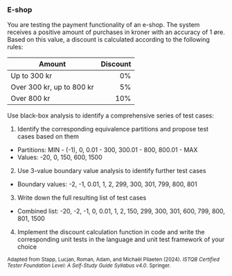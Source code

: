 ### E-shop
You are testing the payment functionality of an e-shop. The system receives a positive amount of purchases in kroner with an accuracy of 1 øre. Based on this value, a discount is calculated according to the following rules:

|Amount|Discount|
|-|-:|
|Up to 300 kr|0%|
|Over 300 kr, up to 800 kr|5%|
|Over 800 kr|10%|

Use black-box analysis to identify a comprehensive series of test cases:
1. Identify the corresponding equivalence partitions and propose test cases based on them
- Partitions: MIN - (-1), 0, 0.01 - 300, 300.01 - 800, 800.01 - MAX
- Values: -20, 0, 150, 600, 1500
2. Use 3-value boundary value analysis to identify further test cases
- Boundary values: -2, -1, 0.01, 1, 2, 299, 300, 301, 799, 800, 801
3. Write down the full resulting list of test cases
- Combined list: -20, -2, -1, 0, 0.01, 1, 2, 150, 299, 300, 301, 600, 799, 800, 801, 1500
4. Implement the discount calculation function in code and write the corresponding unit tests in the language and unit test framework of your choice

<sub>Adapted from Stapp, Lucjan, Roman, Adam, and Michaël Pilaeten (2024). _ISTQB Certified Tester Foundation Level: A Self-Study Guide Syllabus v4.0_. Springer.</sub>